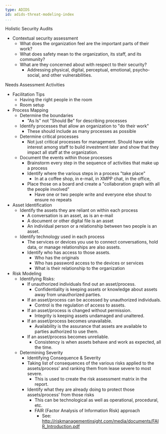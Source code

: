 ```yaml
---
type: ADIDS
id: adids-threat-modeling-index
...
```


Holistic Security Audits

  * Contextual security assessment
	* What does the organization feel are the important parts of their work?
	* What does safety mean to the organization, its staff, and its community?
	* What are they concerned about with respect to their security?
	  * Addressing physical, digital, perceptual, emotional, psycho-social, and other vulnerabilities.

Needs Assessment Activities

  * Facilitation Tips
    * Having the right people in the room
	* Room setup
  * Process Mapping
	* Determine the boundaries
	    * "As Is" not "Should Be" for describing processes
	* Identify processes that allow an organization to "do their work"
	    * These should include as many processes as possible
    * Determine critical processes
	    * Not just critical processes for management. Should have wide interest among staff to build investment later and show that they impact all staff at the organization.
    * Document the events within those processes
	  * Brainstorm every step in the sequence of activities that make up a process
	  * Identify where the various steps in a process "take place"
		  * In at a coffee shop, in e-mail, in XMPP chat, in the office, 
	  * Place those on a board and create a "collaboration graph with all the people involved"
		  * Have one or two people write and everyone else shout to ensure no repeats
  * Asset Identification
	* Identify the assets they are reliant on within each process
	  * A conversation is an asset, as is an e-mail
	  * A document or other digital file is an asset
	  * An individual person or a relationship between two people is an asset.
    * Identify technology used in each process
	  * The services or devices you use to connect conversations, hold data, or manage relationships are also assets.
      * Identify who has access to those assets.
   		  * Who has the originals
		  * Who has password access to the devices or services
		  * What is their relationship to the organization
  * Risk Modeling
    * Identifying Risks:
	  * If unauthorized individuals find out an asset/process.
	      * Confidentiality is keeping assets or knowledge about assets away from unauthorized parties.
	  * If an asset/process can be accessed by unauthorized individuals.
          * Control is the regulation of access to assets.
	  * If an asset/process is changed without permission.
	      * Integrity is keeping assets undamaged and unaltered.
	  * If an asset/process becomes unavailable.
	      * Availability is the assurance that assets are available to parties authorized to use them.
      * If an asset/process becomes unreliable.
          * Consistency is when assets behave and work as expected, all the time.
	* Determining Severity
	  * Identifying Consequence & Severity
      * Taking list of consequences of the various risks applied to the assets/process' and ranking them from lease severe to most severe.
	      * This is used to create the risk assessment matrix in the report.
      * Identify what they are already doing to protect those assets/process' from those risks
	      * This can be technological as well as operational, procedural, etc.
        * FAIR (Factor Analysis of Information Risk) approach
		  * See: http://riskmanagementinsight.com/media/documents/FAIR_Introduction.pdf
